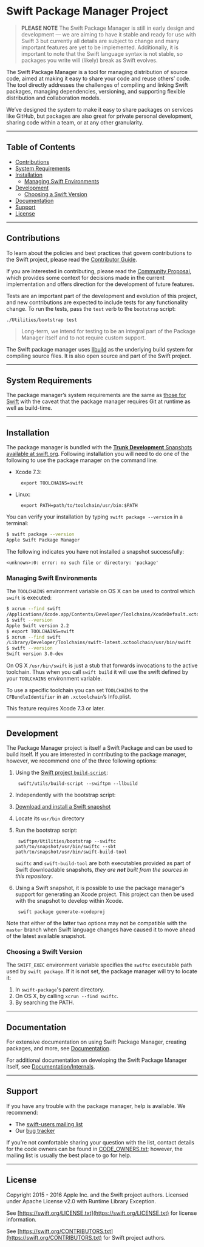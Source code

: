# Swift Package Manager Project

> **PLEASE NOTE** The Swift Package Manager is still in early design and development — we are aiming to have it stable and ready for use with Swift 3 but currently all details are subject to change and many important features are yet to be implemented. Additionally, it is important to note that the Swift language syntax is not stable, so packages you write will (likely) break as Swift evolves.

The Swift Package Manager is a tool for managing distribution of source code, aimed at making it easy to share your code and reuse others’ code. The tool directly addresses the challenges of compiling and linking Swift packages, managing dependencies, versioning, and supporting flexible distribution and collaboration models.

We’ve designed the system to make it easy to share packages on services like GitHub, but packages are also great for private personal development, sharing code within a team, or at any other granularity.

---

## Table of Contents

* [Contributions](#contributions)
* [System Requirements](#system-requirements)
* [Installation](#installation)
  * [Managing Swift Environments](#managing-swift-environments)
* [Development](#development)
  * [Choosing a Swift Version](#choosing-a-swift-version)
* [Documentation](#documentation)
* [Support](#support)
* [License](#license)

---

## Contributions

To learn about the policies and best practices that govern contributions to the Swift project, please read the [Contributor Guide](https://swift.org/contributing/).

If you are interested in contributing, please read the [Community Proposal](Documentation/PackageManagerCommunityProposal.md), which provides some context for decisions made in the current implementation and offers direction for the development of future features.

Tests are an important part of the development and evolution of this project, and new contributions are expected to include tests for any functionality change.  To run the tests, pass the `test` verb to the `bootstrap` script:

    ./Utilities/bootstrap test

> Long-term, we intend for testing to be an integral part of the Package Manager itself and to not require custom support.

The Swift package manager uses [llbuild](https://github.com/apple/swift-llbuild) as the underlying build system for compiling source files.  It is also open source and part of the Swift project.

---

## System Requirements

The package manager’s system requirements are the same as [those for Swift](https://github.com/apple/swift#system-requirements) with the caveat that the package manager requires Git at runtime as well as build-time.

---

## Installation

The package manager is bundled with the [**Trunk Development** Snapshots available at swift.org](https://swift.org/download/). Following installation you will need to do one of the following to use the package manager on the command line:

* Xcode 7.3:

        export TOOLCHAINS=swift

* Linux:

        export PATH=path/to/toolchain/usr/bin:$PATH

You can verify your installation by typing `swift package --version` in a terminal:

```sh
$ swift package --version
Apple Swift Package Manager
```

The following indicates you have not installed a snapshot successfully:

    <unknown>:0: error: no such file or directory: 'package'

### Managing Swift Environments

The `TOOLCHAINS` environment variable on OS X can be used to control which `swift` is executed:

```sh
$ xcrun --find swift
/Applications/Xcode.app/Contents/Developer/Toolchains/XcodeDefault.xctoolchain/usr/bin/swift
$ swift --version
Apple Swift version 2.2
$ export TOOLCHAINS=swift
$ xcrun --find swift
/Library/Developer/Toolchains/swift-latest.xctoolchain/usr/bin/swift
$ swift --version
Swift version 3.0-dev
```

On OS X `/usr/bin/swift` is just a stub that forwards invocations to the active toolchain. Thus when you call `swift build` it will use the swift defined by your `TOOLCHAINS` environment variable.

To use a specific toolchain you can set `TOOLCHAINS` to the `CFBundleIdentifier` in an `.xctoolchain`’s Info.plist.

This feature requires Xcode 7.3 or later.

---

## Development

The Package Manager project is itself a Swift Package and can be used to build itself. If you are interested in contributing to the package manager, however, we recommend one of the three following options:

1. Using the [Swift project `build-script`](https://github.com/apple/swift/blob/master/README.md):

        swift/utils/build-script --swiftpm --llbuild

2. Independently with the bootstrap script:
  1. [Download and install a Swift snapshot](https://swift.org/download)
  2. Locate its `usr/bin` directory
  3. Run the bootstrap script:

          swiftpm/Utilities/bootstrap --swiftc path/to/snapshot/usr/bin/swiftc --sbt path/to/snapshot/usr/bin/swift-build-tool

     `swiftc` and `swift-build-tool` are both executables provided as part of Swift downloadable snapshots, _they are **not** built from the sources in this repository_.

3. Using a Swift snapshot, it is possible to use the package manager's support for generating an Xcode project. This project can then be used with the snapshot to develop within Xcode.

        swift package generate-xcodeproj

Note that either of the latter two options may not be compatible with the `master` branch when Swift language changes have caused it to move ahead of the latest available snapshot.

### Choosing a Swift Version

The `SWIFT_EXEC` environment variable specifies the `swiftc` executable path used by `swift package`. If it is not set, the package manager will try to locate it:

1. In `swift-package`'s parent directory.
2. On OS X, by calling `xcrun --find swiftc`.
3. By searching the PATH.

---

## Documentation

For extensive documentation on using Swift Package Manager, creating packages, and more, see [Documentation](Documentation).

For additional documentation on developing the Swift Package Manager itself, see [Documentation/Internals](Documentation/Internals).

---

## Support

If you have any trouble with the package manager, help is available. We recommend:

* The [swift-users mailing list](mailto:swift-users@swift.org)
* Our [bug tracker](http://bugs.swift.org)

If you’re not comfortable sharing your question with the list, contact details for the code owners can be found in [CODE_OWNERS.txt](CODE_OWNERS.txt); however, the mailing list is usually the best place to go for help.

---

## License

Copyright 2015 - 2016 Apple Inc. and the Swift project authors. Licensed under Apache License v2.0 with Runtime Library Exception.

See [https://swift.org/LICENSE.txt](https://swift.org/LICENSE.txt) for license information.

See [https://swift.org/CONTRIBUTORS.txt](https://swift.org/CONTRIBUTORS.txt) for Swift project authors.
